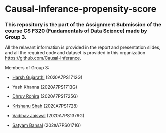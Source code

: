 # Causal-Inferance-propensity-score

###  This repository is the part of the Assignment Submission of the course CS F320 (Fundamentals of Data Science) made by Group 3.

All the relavant information is provided in the report and presentation slides, and all the required code and dataset is provided in this organization https://github.com/Causal-Inferance.

Members of Group 3:

- [Harsh Gujarathi](https://github.com/alphaNewrex) (2020A7PS1712G) 

- [Yash Khanna](https://github.com/YKhanna2003) (2020A7PS1713G)

- [Dhruv Rohira](https://github.com/rohira-dhruv) (2020A7PS1725G)

- [Krishanu Shah](https://github.com/krishanu-xc) (2020A7PS1728)

- [Vaibhav Jaiswal](https://github.com/Vaibhav-512) (2020A7PS1379G)

- [Satyam Bansal](https://github.com/satyam0988) (2020A7PS0171G)

